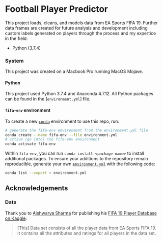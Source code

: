 # Football Player Predictor

This project loads, cleans, and models data from EA Sports FIFA 19. Further data frames are created for future analysis and development including custom labels generated on players through the process and my expertice in the field:

* Python (3.7.4)

### System

This project was created on a Macbook Pro running MacOS Mojave.

#### Python

This project used Python 3.7.4 and Anaconda 4.7.12. All Python packages can be found in the [`environment.yml`] file.

#### `fifa-env` environment
To create a new [`conda`](https://docs.conda.io/projects/conda/en/latest/user-guide/concepts/environments.html) environment to use this repo, run:

```bash
# generate the fifa-env environment from the environment.yml file
conda create --name fifa-env --file environment.yml
# active (go into) the fifa-env environment
conda activate fifa-env
```

Within `fifa-env`, you can run `conda install <package-name>` to install additional packages. To ensure your additions to the repository remain reproducible, generate your own [`environment.yml`](environment.yml) with the following code:

```bash
conda list --export > environment.yml
```

## Acknowledgements

### Data

Thank you to [Aishwarya Sharma](https://www.kaggle.com/aishwarya1992) for publishing his [FIFA 19 Player Database on Kaggle](https://www.kaggle.com/aishwarya1992/fifa-19-player-database/):

> [This] Data set consists of all the player data from EA Sports FIFA 19. It contains all the attributes and ratings for all players in the data set. 

